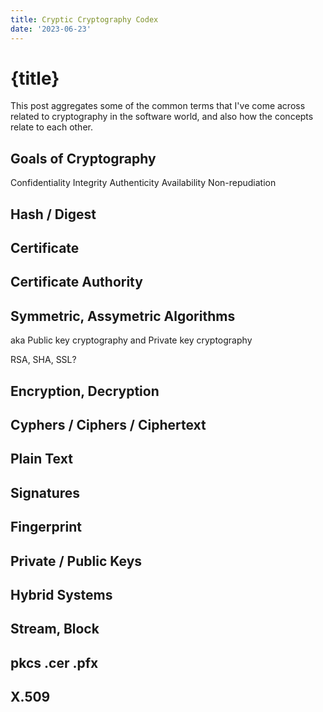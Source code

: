 ```yaml
---
title: Cryptic Cryptography Codex
date: '2023-06-23'
---
```


# {title}

This post aggregates some of the common terms that I've come across related to cryptography in the software world, and also how the concepts relate to each other.

## Goals of Cryptography

Confidentiality
Integrity
Authenticity
Availability
Non-repudiation

## Hash / Digest

## Certificate

## Certificate Authority

## Symmetric, Assymetric Algorithms

aka Public key cryptography and Private key cryptography

RSA, SHA, SSL?

## Encryption, Decryption

## Cyphers / Ciphers / Ciphertext

## Plain Text

## Signatures

## Fingerprint

## Private / Public Keys

## Hybrid Systems

## Stream, Block

## pkcs .cer .pfx

## X.509
